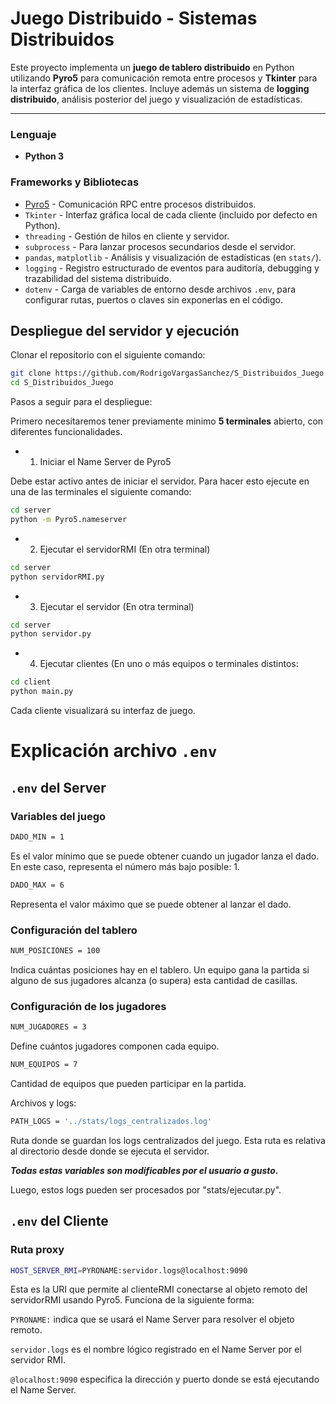 # Juego Distribuido - Sistemas Distribuidos

Este proyecto implementa un **juego de tablero distribuido** en Python utilizando **Pyro5** para comunicación remota entre procesos y **Tkinter** para la interfaz gráfica de los clientes. Incluye además un sistema de **logging distribuido**, análisis posterior del juego y visualización de estadísticas.

---
### Lenguaje

- **Python 3** 

### Frameworks y Bibliotecas

- [Pyro5](https://pyro5.readthedocs.io/) - Comunicación RPC entre procesos distribuidos.
- `Tkinter` - Interfaz gráfica local de cada cliente (incluido por defecto en Python).
- `threading` - Gestión de hilos en cliente y servidor.
- `subprocess` - Para lanzar procesos secundarios desde el servidor.
- `pandas`, `matplotlib` - Análisis y visualización de estadísticas (en `stats/`).
- `logging` - Registro estructurado de eventos para auditoría, debugging y trazabilidad del sistema distribuido.
- `dotenv` - Carga de variables de entorno desde archivos `.env`, para configurar rutas, puertos o claves sin exponerlas en el código.

## Despliegue del servidor y ejecución

Clonar el repositorio con el siguiente comando: 

```bash
git clone https://github.com/RodrigoVargasSanchez/S_Distribuidos_Juego.git
cd S_Distribuidos_Juego
```

Pasos a seguir para el despliegue:

  Primero necesitaremos tener previamente minimo **5 terminales** abierto, con diferentes funcionalidades.
  * 1. Iniciar el Name Server de Pyro5

  Debe estar activo antes de iniciar el servidor. Para hacer esto ejecute en una de las terminales el siguiente comando:
  
```bash
cd server
python -m Pyro5.nameserver
```
  * 2. Ejecutar el servidorRMI (En otra terminal)
  
```bash
cd server
python servidorRMI.py
```

  * 3. Ejecutar el servidor (En otra terminal)
  
```bash
cd server
python servidor.py
```

  * 4. Ejecutar clientes (En uno o más equipos o terminales distintos:

```bash
cd client
python main.py
```

Cada cliente visualizará su interfaz de juego.


# Explicación archivo `.env`

## `.env` del Server

### Variables del juego

```bash
DADO_MIN = 1
```
Es el valor mínimo que se puede obtener cuando un jugador lanza el dado. En este caso, representa el número más bajo posible: 1.

```bash
DADO_MAX = 6
```
Representa el valor máximo que se puede obtener al lanzar el dado.

### Configuración del tablero
```bash
NUM_POSICIONES = 100
```
Indica cuántas posiciones hay en el tablero. Un equipo gana la partida si alguno de sus jugadores alcanza (o supera) esta cantidad de casillas.

### Configuración de los jugadores
```bash
NUM_JUGADORES = 3
```
Define cuántos jugadores componen cada equipo.

```bash
NUM_EQUIPOS = 7
```
Cantidad de equipos que pueden participar en la partida.

Archivos y logs: 

```bash
PATH_LOGS = '../stats/logs_centralizados.log'
```
Ruta donde se guardan los logs centralizados del juego. Esta ruta es relativa al directorio desde donde se ejecuta el servidor.

***Todas estas variables son modificables por el usuario a gusto.***

Luego, estos logs pueden ser procesados por "stats/ejecutar.py".

## `.env` del Cliente

### Ruta proxy

```bash
HOST_SERVER_RMI=PYRONAME:servidor.logs@localhost:9090
```

Esta es la URI que permite al clienteRMI conectarse al objeto remoto del servidorRMI usando Pyro5. Funciona de la siguiente forma:

  `PYRONAME:` indica que se usará el Name Server para resolver el objeto remoto.

  `servidor.logs` es el nombre lógico registrado en el Name Server por el servidor RMI.

  `@localhost:9090` especifica la dirección y puerto donde se está ejecutando el Name Server.
